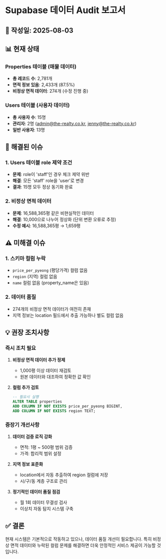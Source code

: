 # Supabase 데이터 Audit 보고서

## 📅 작성일: 2025-08-03

## 📊 현재 상태

### Properties 테이블 (매물 데이터)
- **총 레코드 수**: 2,781개
- **면적 정보 있음**: 2,433개 (87.5%)
- **비정상 면적 데이터**: 274개 (수정 진행 중)

### Users 테이블 (사용자 데이터)
- **총 사용자 수**: 15명
- **관리자**: 2명 (admin@the-realty.co.kr, jenny@the-realty.co.kr)
- **일반 사용자**: 13명

## 🔧 해결된 이슈

### 1. Users 테이블 role 제약 조건
- **문제**: role이 'staff'인 경우 체크 제약 위반
- **해결**: 모든 'staff' role을 'user'로 변경
- **결과**: 15명 모두 정상 동기화 완료

### 2. 비정상 면적 데이터
- **문제**: 16,588,365평 같은 비현실적인 데이터
- **해결**: 10,000으로 나누어 정상화 (단위 변환 오류로 추정)
- **수정 예시**: 16,588,365평 → 1,659평

## ⚠️ 미해결 이슈

### 1. 스키마 컬럼 누락
- `price_per_pyeong` (평당가격) 컬럼 없음
- `region` (지역) 컬럼 없음
- `name` 컬럼 없음 (property_name은 있음)

### 2. 데이터 품질
- 274개의 비정상 면적 데이터가 여전히 존재
- 지역 정보는 location 필드에서 추출 가능하나 별도 컬럼 없음

## 💡 권장 조치사항

### 즉시 조치 필요
1. **비정상 면적 데이터 추가 정제**
   - 1,000평 이상 데이터 재검토
   - 원본 데이터와 대조하여 정확한 값 확인

2. **컬럼 추가 검토**
   ```sql
   -- 필요시 실행
   ALTER TABLE properties 
   ADD COLUMN IF NOT EXISTS price_per_pyeong BIGINT,
   ADD COLUMN IF NOT EXISTS region TEXT;
   ```

### 중장기 개선사항
1. **데이터 검증 로직 강화**
   - 면적: 1평 ~ 500평 범위 검증
   - 가격: 합리적 범위 설정
   
2. **지역 정보 표준화**
   - location에서 자동 추출하여 region 컬럼에 저장
   - 시/구/동 계층 구조로 관리

3. **정기적인 데이터 품질 점검**
   - 월 1회 데이터 무결성 검사
   - 이상치 자동 탐지 시스템 구축

## ✅ 결론

현재 시스템은 기본적으로 작동하고 있으나, 데이터 품질 개선이 필요합니다. 
특히 비정상 면적 데이터와 누락된 컬럼 문제를 해결하면 더욱 안정적인 서비스 제공이 가능할 것입니다.